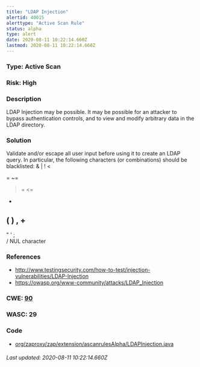 ```yaml
---
title: "LDAP Injection"
alertid: 40015
alerttype: "Active Scan Rule"
status: alpha
type: alert
date: 2020-08-11 10:22:14.660Z
lastmod: 2020-08-11 10:22:14.660Z
---
```

### Type: Active Scan

### Risk: High

### Description

LDAP Injection may be possible. It may be possible for an attacker to bypass authentication controls, and to view and modify arbitrary data in the LDAP directory. 

### Solution

Validate and/or escape all user input before using it to create an LDAP query.  In particular, the following characters (or combinations) should be blacklisted:
&
|
!
<
>
=
~=
>=
<=
*
(
)
,
+
-
"
'
;
\
/
NUL character
 

### References

* http://www.testingsecurity.com/how-to-test/injection-vulnerabilities/LDAP-Injection
* https://owasp.org/www-community/attacks/LDAP_Injection

### CWE: [90](https://cwe.mitre.org/data/definitions/90.html)

### WASC:  29

### Code

 * [org/zaproxy/zap/extension/ascanrulesAlpha/LDAPInjection.java](https://github.com/zaproxy/zap-extensions/blob/master/addOns/ascanrulesAlpha/src/main/java/org/zaproxy/zap/extension/ascanrulesAlpha/LDAPInjection.java)

###### Last updated: 2020-08-11 10:22:14.660Z
